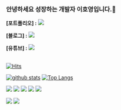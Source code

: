 ### 안녕하세요 성장하는 개발자 이호영입니다.👋

**[포트폴리오] :**
<a href="https://bush-wolfsbane-e95.notion.site/28946931056e47f2a0cda9b108a77550">
		<img src="https://img.shields.io/badge/Notion-000000?style=flat&logo=Notion&logoColor=white" />
</a>

**[블로그] :**
<a href="https://blog.naver.com/bmc4886">
		<img src="https://img.shields.io/badge/Blog-FF9800?style=flat&logo=Blogger&logoColor=white" />
</a>

**[유튜브] :**
<a href="https://www.youtube.com/channel/UCUlkjmUUSAl5dsktN1UWkiw/videos">
		<img src="https://img.shields.io/badge/youtube-FF0000?style=flat&logo=youtube&logoColor=white" />
</a>
<br/><br/>

[![Hits](https://hits.seeyoufarm.com/api/count/incr/badge.svg?url=https%3A%2F%2Fgithub.com%2Ftizm317)](https://hits.seeyoufarm.com)
<!--
**tizm31/tizm317** is a ✨ _special_ ✨ repository because its `README.md` (this file) appears on your GitHub profile.

Here are some ideas to get you started:

- 🔭 I’m currently working on ...
- 🌱 I’m currently learning ...
- 👯 I’m looking to collaborate on ...
- 🤔 I’m looking for help with ...
- 💬 Ask me about ...
- 📫 How to reach me: ...
- 😄 Pronouns: ...
- ⚡ Fun fact: ...
-->

[![github stats](https://github-readme-stats.vercel.app/api?username=tizm317&show_icons=true&hide_border=true)](https://github.com/tizm317)
[![Top Langs](https://github-readme-stats.vercel.app/api/top-langs/?username=tizm317&layout=compact)](https://github.com/tizm317)

<a href="" target="_blank"><img src="https://img.shields.io/badge/C-A8B9CC?style=flat-square&logo=c&logoColor=white"/></a>
<a href="" target="_blank"><img src="https://img.shields.io/badge/C++-00599C?style=flat-square&logo=cplusplus&logoColor=white"/></a>
<a href="" target="_blank"><img src="https://img.shields.io/badge/C%23-99CC00?style=flat-square&logo=csharp&logoColor=white"/></a>
<a href="" target="_blank"><img src="https://img.shields.io/badge/Python-3776AB?style=flat-square&logo=Python&logoColor=white"/></a>
<a href="" target="_blank"><img src="https://img.shields.io/badge/Lua-2C2D72?style=flat-square&logo=lua&logoColor=white"/></a>

<a href="" target="_blank"><img src="https://img.shields.io/badge/Unity-FAFAFA?style=flat-square&logo=Unity&logoColor=black"/></a>
<a href="" target="_blank"><img src="https://img.shields.io/badge/Cocos2dx-55C2E1?style=flat-square&logo=Cocos&logoColor=black"/></a>
